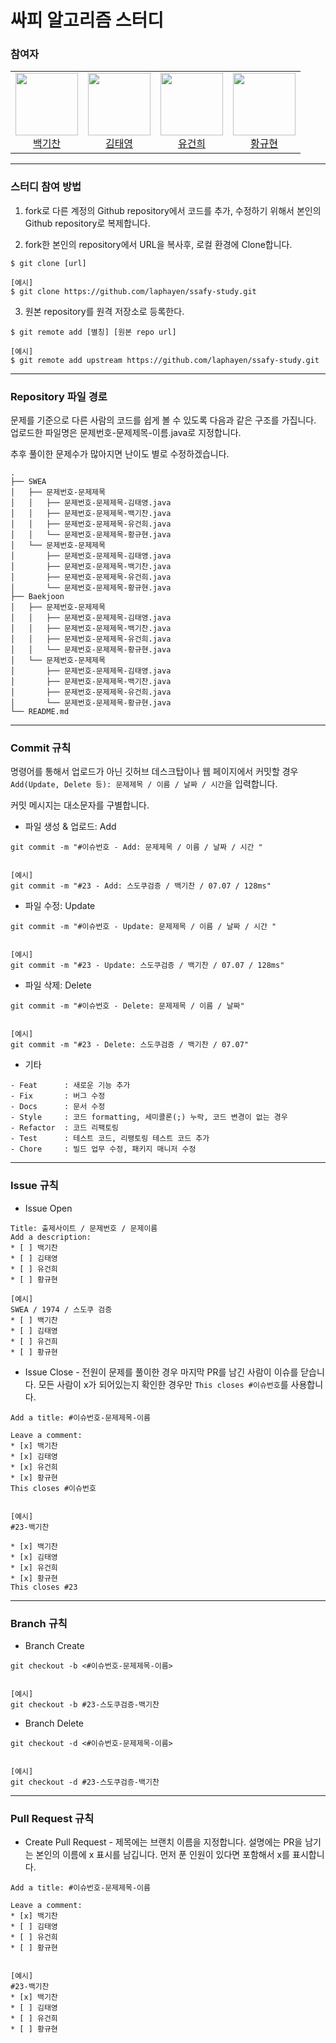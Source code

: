# 싸피 알고리즘 스터디

### 참여자

<table>
    <tr height="120px">
        <td align="center">
            <a href="https://github.com/laphayen"><img height="100px" width="100px" src="https://avatars.githubusercontent.com/u/29139465?v=4"/></a>
            <br />
            <a href="https://github.com/laphayen">백기찬</a>
        </td>
        <td align="center">
            <a href="https://github.com/taehaha"><img height="100px" width="100px" src="https://avatars.githubusercontent.com/u/39082769?v=4"/></a>
            <br />
            <a href="https://github.com/taehaha">김태영</a>
        </td>
        <td align="center">
            <a href="https://github.com/CodeChimpanzee"><img height="100px" width="100px" src="https://avatars.githubusercontent.com/u/77719074?v=4"/></a>
            <br />
            <a href="https://github.com/CodeChimpanzee">유건희</a>
        </td>
        <td align="center">
            <a href="https://github.com/hgyuhyeon"><img height="100px" width="100px" src="https://avatars.githubusercontent.com/u/57509844?v=4"/></a>
            <br />
            <a href="https://github.com/hgyuhyeon">황규현</a>
        </td>
    </tr>
</table>

* * *

### 스터디 참여 방법

1. fork로 다른 계정의 Github repository에서 코드를 추가, 수정하기 위해서 본인의 Github repository로 복제합니다.

2. fork한 본인의 repository에서 URL을 복사후, 로컬 환경에 Clone합니다.
```
$ git clone [url]

[예시]
$ git clone https://github.com/laphayen/ssafy-study.git
```

3. 원본 repository를 원격 저장소로 등록한다.
```
$ git remote add [별칭] [원본 repo url]

[예시]
$ git remote add upstream https://github.com/laphayen/ssafy-study.git
```

* * *

### Repository 파일 경로

문제를 기준으로 다른 사람의 코드를 쉽게 볼 수 있도록 다음과 같은 구조를 가집니다.
업로드한 파일명은 문제번호-문제제목-이름.java로 지정합니다. 

추후 풀이한 문제수가 많아지면 난이도 별로 수정하겠습니다.
```
.
├── SWEA
│   ├── 문제번호-문제제목
│   │   ├── 문제번호-문제제목-김태영.java
│   │   ├── 문제번호-문제제목-백기찬.java
│   │   ├── 문제번호-문제제목-유건희.java
│   │   └── 문제번호-문제제목-황규현.java
│   └── 문제번호-문제제목
│       ├── 문제번호-문제제목-김태영.java
│       ├── 문제번호-문제제목-백기찬.java
│       ├── 문제번호-문제제목-유건희.java
│       └── 문제번호-문제제목-황규현.java
├── Baekjoon
│   ├── 문제번호-문제제목
│   │   ├── 문제번호-문제제목-김태영.java
│   │   ├── 문제번호-문제제목-백기찬.java
│   │   ├── 문제번호-문제제목-유건희.java
│   │   └── 문제번호-문제제목-황규현.java
│   └── 문제번호-문제제목
│       ├── 문제번호-문제제목-김태영.java
│       ├── 문제번호-문제제목-백기찬.java
│       ├── 문제번호-문제제목-유건희.java
│       └── 문제번호-문제제목-황규현.java
└── README.md
```

* * *

### Commit 규칙

명령어를 통해서 업로드가 아닌 깃허브 데스크탑이나 웹 페이지에서 커밋할 경우 `Add(Update, Delete 등): 문제제목 / 이름 / 날짜 / 시간`을 입력합니다.

커밋 메시지는 대소문자를 구별합니다.

* 파일 생성 & 업로드: Add

```
git commit -m "#이슈번호 - Add: 문제제목 / 이름 / 날짜 / 시간 "


[예시]
git commit -m "#23 - Add: 스도쿠검증 / 백기찬 / 07.07 / 128ms"
```

* 파일 수정: Update

```
git commit -m "#이슈번호 - Update: 문제제목 / 이름 / 날짜 / 시간 "


[예시]
git commit -m "#23 - Update: 스도쿠검증 / 백기찬 / 07.07 / 128ms"
```

* 파일 삭제: Delete
```
git commit -m "#이슈번호 - Delete: 문제제목 / 이름 / 날짜"


[예시]
git commit -m "#23 - Delete: 스도쿠검증 / 백기찬 / 07.07"
```

* 기타
```
- Feat 		: 새로운 기능 추가
- Fix 		: 버그 수정
- Docs 		: 문서 수정
- Style 	: 코드 formatting, 세미콜론(;) 누락, 코드 변경이 없는 경우
- Refactor 	: 코드 리팩토링
- Test 		: 테스트 코드, 리팽토링 테스트 코드 추가
- Chore 	: 빌드 업무 수정, 패키지 매니저 수정
```

* * *

### Issue 규칙

* Issue Open
```
Title: 출제사이트 / 문제번호 / 문제이름
Add a description: 
* [ ] 백기찬
* [ ] 김태영
* [ ] 유건희
* [ ] 황규현

[예시]
SWEA / 1974 / 스도쿠 검증
* [ ] 백기찬
* [ ] 김태영
* [ ] 유건희
* [ ] 황규현
```

* Issue Close - 전원이 문제를 풀이한 경우 마지막 PR를 남긴 사람이 이슈를 닫습니다. 모든 사람이 x가 되어있는지 확인한 경우만 `This closes #이슈번호`를 사용합니다.
```
Add a title: #이슈번호-문제제목-이름

Leave a comment:
* [x] 백기찬
* [x] 김태영
* [x] 유건희
* [x] 황규현
This closes #이슈번호


[예시]
#23-백기찬

* [x] 백기찬
* [x] 김태영
* [x] 유건희
* [x] 황규현
This closes #23
```

* * *

### Branch 규칙

* Branch Create
```
git checkout -b <#이슈번호-문제제목-이름>


[예시]
git checkout -b #23-스도쿠검증-백기찬
```

* Branch Delete
```
git checkout -d <#이슈번호-문제제목-이름>


[예시]
git checkout -d #23-스도쿠검증-백기찬
```

* * *

### Pull Request 규칙

* Create Pull Request - 제목에는 브랜치 이름을 지정합니다. 설명에는 PR을 남기는 본인의 이름에 x 표시를 남깁니다. 먼저 푼 인원이 있다면 포함해서 x를 표시합니다.

```
Add a title: #이슈번호-문제제목-이름

Leave a comment:
* [x] 백기찬
* [ ] 김태영
* [ ] 유건희
* [ ] 황규현


[예시]
#23-백기찬
* [x] 백기찬
* [ ] 김태영
* [ ] 유건희
* [ ] 황규현
```
